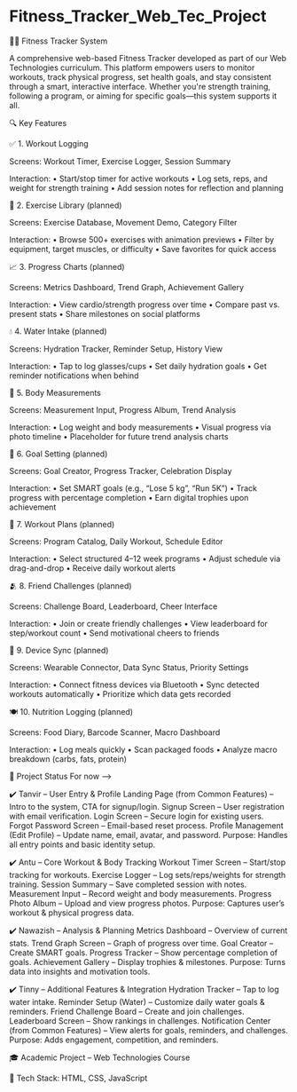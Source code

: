 # Fitness_Tracker_Web_Tec_Project
🏋️‍♀️ Fitness Tracker System

A comprehensive web-based Fitness Tracker developed as part of our Web Technologies curriculum. This platform empowers users to monitor workouts, track physical progress, set health goals, and stay consistent through a smart, interactive interface. Whether you're strength training, following a program, or aiming for specific goals—this system supports it all.

🔍 Key Features

✅ 1. Workout Logging

Screens: Workout Timer, Exercise Logger, Session Summary

Interaction:
• Start/stop timer for active workouts
• Log sets, reps, and weight for strength training
• Add session notes for reflection and planning

🧠 2. Exercise Library (planned)

Screens: Exercise Database, Movement Demo, Category Filter

Interaction:
• Browse 500+ exercises with animation previews
• Filter by equipment, target muscles, or difficulty
• Save favorites for quick access

📈 3. Progress Charts (planned)

Screens: Metrics Dashboard, Trend Graph, Achievement Gallery

Interaction:
• View cardio/strength progress over time
• Compare past vs. present stats
• Share milestones on social platforms

💧 4. Water Intake (planned)

Screens: Hydration Tracker, Reminder Setup, History View

Interaction:
• Tap to log glasses/cups
• Set daily hydration goals
• Get reminder notifications when behind

📏 5. Body Measurements

Screens: Measurement Input, Progress Album, Trend Analysis

Interaction:
• Log weight and body measurements
• Visual progress via photo timeline
• Placeholder for future trend analysis charts

🎯 6. Goal Setting (planned)

Screens: Goal Creator, Progress Tracker, Celebration Display

Interaction:
• Set SMART goals (e.g., “Lose 5 kg”, “Run 5K”)
• Track progress with percentage completion
• Earn digital trophies upon achievement

📅 7. Workout Plans (planned)

Screens: Program Catalog, Daily Workout, Schedule Editor

Interaction:
• Select structured 4–12 week programs
• Adjust schedule via drag-and-drop
• Receive daily workout alerts

🫂 8. Friend Challenges (planned)

Screens: Challenge Board, Leaderboard, Cheer Interface

Interaction:
• Join or create friendly challenges
• View leaderboard for step/workout count
• Send motivational cheers to friends

🔗 9. Device Sync (planned)

Screens: Wearable Connector, Data Sync Status, Priority Settings

Interaction:
• Connect fitness devices via Bluetooth
• Sync detected workouts automatically
• Prioritize which data gets recorded

🍽️ 10. Nutrition Logging (planned)

Screens: Food Diary, Barcode Scanner, Macro Dashboard

Interaction:
• Log meals quickly
• Scan packaged foods
• Analyze macro breakdown (carbs, fats, protein)


📁 Project Status
For now -->

✔️ Tanvir – User Entry & Profile Landing Page (from Common Features) – Intro to the system, CTA for signup/login. Signup Screen – User registration with email verification. Login Screen – Secure login for existing users. Forgot Password Screen – Email-based reset process. Profile Management (Edit Profile) – Update name, email, avatar, and password. Purpose: Handles all entry points and basic identity setup.

✔️ Antu – Core Workout & Body Tracking Workout Timer Screen – Start/stop tracking for workouts. Exercise Logger – Log sets/reps/weights for strength training. Session Summary – Save completed session with notes. Measurement Input – Record weight and body measurements. Progress Photo Album – Upload and view progress photos. Purpose: Captures user’s workout & physical progress data. 

✔️ Nawazish – Analysis & Planning Metrics Dashboard – Overview of current stats. Trend Graph Screen – Graph of progress over time. Goal Creator – Create SMART goals. Progress Tracker – Show percentage completion of goals. Achievement Gallery – Display trophies & milestones. Purpose: Turns data into insights and motivation tools. 

✔️ Tinny – Additional Features & Integration Hydration Tracker – Tap to log water intake. Reminder Setup (Water) – Customize daily water goals & reminders. Friend Challenge Board – Create and join challenges. Leaderboard Screen – Show rankings in challenges. Notification Center (from Common Features) – View alerts for goals, reminders, and challenges. Purpose: Adds engagement, competition, and reminders.

🎓 Academic Project – Web Technologies Course

🔧 Tech Stack:
HTML, CSS, JavaScript
